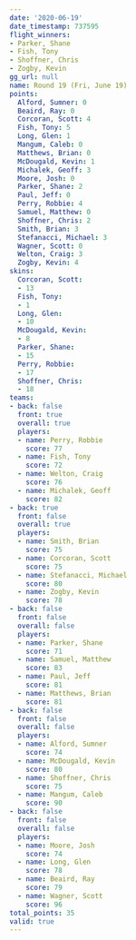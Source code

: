 ```yaml
---
date: '2020-06-19'
date_timestamp: 737595
flight_winners:
- Parker, Shane
- Fish, Tony
- Shoffner, Chris
- Zogby, Kevin
gg_url: null
name: Round 19 (Fri, June 19)
points:
  Alford, Sumner: 0
  Beaird, Ray: 0
  Corcoran, Scott: 4
  Fish, Tony: 5
  Long, Glen: 1
  Mangum, Caleb: 0
  Matthews, Brian: 0
  McDougald, Kevin: 1
  Michalek, Geoff: 3
  Moore, Josh: 0
  Parker, Shane: 2
  Paul, Jeff: 0
  Perry, Robbie: 4
  Samuel, Matthew: 0
  Shoffner, Chris: 2
  Smith, Brian: 3
  Stefanacci, Michael: 3
  Wagner, Scott: 0
  Welton, Craig: 3
  Zogby, Kevin: 4
skins:
  Corcoran, Scott:
  - 13
  Fish, Tony:
  - 1
  Long, Glen:
  - 10
  McDougald, Kevin:
  - 8
  Parker, Shane:
  - 15
  Perry, Robbie:
  - 17
  Shoffner, Chris:
  - 18
teams:
- back: false
  front: true
  overall: true
  players:
  - name: Perry, Robbie
    score: 77
  - name: Fish, Tony
    score: 72
  - name: Welton, Craig
    score: 76
  - name: Michalek, Geoff
    score: 82
- back: true
  front: false
  overall: true
  players:
  - name: Smith, Brian
    score: 75
  - name: Corcoran, Scott
    score: 75
  - name: Stefanacci, Michael
    score: 80
  - name: Zogby, Kevin
    score: 78
- back: false
  front: false
  overall: false
  players:
  - name: Parker, Shane
    score: 71
  - name: Samuel, Matthew
    score: 83
  - name: Paul, Jeff
    score: 81
  - name: Matthews, Brian
    score: 81
- back: false
  front: false
  overall: false
  players:
  - name: Alford, Sumner
    score: 74
  - name: McDougald, Kevin
    score: 80
  - name: Shoffner, Chris
    score: 75
  - name: Mangum, Caleb
    score: 90
- back: false
  front: false
  overall: false
  players:
  - name: Moore, Josh
    score: 74
  - name: Long, Glen
    score: 78
  - name: Beaird, Ray
    score: 79
  - name: Wagner, Scott
    score: 96
total_points: 35
valid: true
---
```

